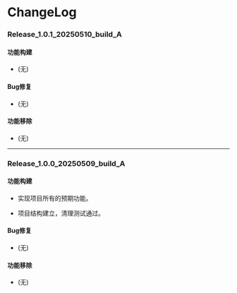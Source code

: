 # ChangeLog

### Release_1.0.1_20250510_build_A

#### 功能构建

- (无)

#### Bug修复

- (无)

#### 功能移除

- (无)

---

### Release_1.0.0_20250509_build_A

#### 功能构建

- 实现项目所有的预期功能。

- 项目结构建立，清理测试通过。

#### Bug修复

- (无)

#### 功能移除

- (无)
